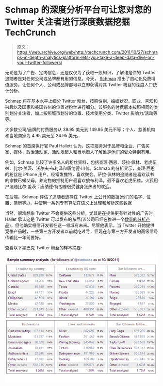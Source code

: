 # Schmap 的深度分析平台可让您对您的 Twitter 关注者进行深度数据挖掘 TechCrunch

> 原文：<https://web.archive.org/web/http://techcrunch.com/2011/10/27/schmaps-in-depth-analytics-platform-lets-you-take-a-deep-data-dive-on-your-twitter-followers/>

无论是为了广告、定向信息，还是仅仅为了获取一般知识，了解谁是你的 Twitter 追随者是对任何公司或品牌都有用的信息。今天， [Schmap](https://web.archive.org/web/20230203202535/http://schmap.it/know-your-followers) 推出了自动化免费增值服务，让任何个人、公司或品牌都可以立即获得对其 Twitter 粉丝的深度人口统计分析。

Schmap 将在基本水平上细分 Twitter 粉丝，按照性别、婚姻状况、职业、喜欢和兴趣以及国家和美国各州的位置对粉丝进行细分。该服务的付费版本按照相同的类别划分关注者，加上按照城市划分的位置、技术使用分类、Twitter 影响力/活动等等。

大多数公司/品牌的付费服务从 39.95 美元到 149.95 美元不等；个人、慈善机构和当地商家为 4.95 美元至 24.95 美元。

Schmap 的首席执行官 Paul Hallett 认为，这项服务对于品牌和企业、广告买家、媒体、政治活动家、活动发起人和当地商人了解谁是他们的受众特别有用。

例如，Schmap 比较了许多名人的粉丝资料，包括查理·西恩、莎拉·佩林、老虎伍兹、比尔·盖茨、沃尔夫·布利泽和唐纳德·川普。Schmap 的分析显示，查理·西恩的粉丝是 iPhone 用户，经常发推特，喜欢聚会。萨拉·佩林的追随者是喜欢读书的宗教已婚父母。养宠物的推特用户最喜欢狼布利泽，最不喜欢老虎伍兹。火狐用户追随比尔·盖茨；唐纳德·特朗普很受健身狂热者的欢迎。

在后端，Schmap 评估了追随者选择在 Twitter 上公开的数据(他们的名字、位置、简历等。)，并使用一系列专有算法在语义上处理和解析这些数据

当然，很难想象 Twitter 不会提供这些分析，尤其是在提供更有针对性的广告时。Hallet 承认这是 Twitter 可以发布的东西(该公司已经在推进一个[数量的分析产品](https://web.archive.org/web/20230203202535/https://techcrunch.com/2011/09/13/twitter-analytics/))，但他确实相信开发者在这一领域有未来。尽管他表示，当 Twitter 开始提供竞争产品时，一些第三方开发者以前就吃过亏，但现在与第三方开发者的高级信号传输比一年前要好。

查看以下星巴克 Twitter 粉丝的样本摘要:

![](img/c71f0e8de907907eea7b0edfa3856b82.png)